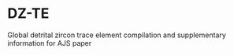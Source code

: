 # DZ-TE
Global detrital zircon trace element compilation and supplementary information for AJS paper 
